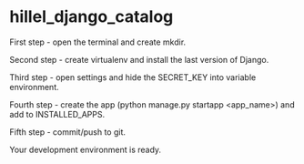 # hillel_django_catalog

First step - open the terminal and create mkdir.

Second step - create virtualenv and install the last version of Django.

Third step - open settings and hide the SECRET_KEY into variable environment.

Fourth step - create the app (python manage.py startapp <app_name>) and add to  INSTALLED_APPS.

Fifth step - commit/push to git.

Your development environment is ready.
